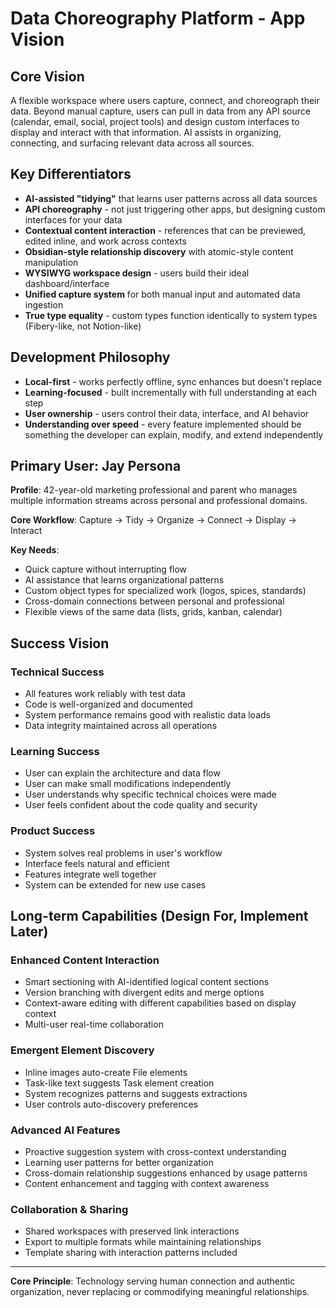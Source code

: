 # Data Choreography Platform - App Vision

## Core Vision

A flexible workspace where users capture, connect, and choreograph their data. Beyond manual capture, users can pull in data from any API source (calendar, email, social, project tools) and design custom interfaces to display and interact with that information. AI assists in organizing, connecting, and surfacing relevant data across all sources.

## Key Differentiators

- **AI-assisted "tidying"** that learns user patterns across all data sources
- **API choreography** - not just triggering other apps, but designing custom interfaces for your data
- **Contextual content interaction** - references that can be previewed, edited inline, and work across contexts
- **Obsidian-style relationship discovery** with atomic-style content manipulation
- **WYSIWYG workspace design** - users build their ideal dashboard/interface
- **Unified capture system** for both manual input and automated data ingestion
- **True type equality** - custom types function identically to system types (Fibery-like, not Notion-like)

## Development Philosophy

- **Local-first** - works perfectly offline, sync enhances but doesn't replace
- **Learning-focused** - built incrementally with full understanding at each step
- **User ownership** - users control their data, interface, and AI behavior
- **Understanding over speed** - every feature implemented should be something the developer can explain, modify, and extend independently

## Primary User: Jay Persona

**Profile**: 42-year-old marketing professional and parent who manages multiple information streams across personal and professional domains.

**Core Workflow**: Capture → Tidy → Organize → Connect → Display → Interact

**Key Needs**:
- Quick capture without interrupting flow
- AI assistance that learns organizational patterns
- Custom object types for specialized work (logos, spices, standards)
- Cross-domain connections between personal and professional
- Flexible views of the same data (lists, grids, kanban, calendar)

## Success Vision

### Technical Success
- All features work reliably with test data
- Code is well-organized and documented
- System performance remains good with realistic data loads
- Data integrity maintained across all operations

### Learning Success
- User can explain the architecture and data flow
- User can make small modifications independently
- User understands why specific technical choices were made
- User feels confident about the code quality and security

### Product Success
- System solves real problems in user's workflow
- Interface feels natural and efficient
- Features integrate well together
- System can be extended for new use cases

## Long-term Capabilities (Design For, Implement Later)

### Enhanced Content Interaction
- Smart sectioning with AI-identified logical content sections
- Version branching with divergent edits and merge options
- Context-aware editing with different capabilities based on display context
- Multi-user real-time collaboration

### Emergent Element Discovery
- Inline images auto-create File elements
- Task-like text suggests Task element creation
- System recognizes patterns and suggests extractions
- User controls auto-discovery preferences

### Advanced AI Features
- Proactive suggestion system with cross-context understanding
- Learning user patterns for better organization
- Cross-domain relationship suggestions enhanced by usage patterns
- Content enhancement and tagging with context awareness

### Collaboration & Sharing
- Shared workspaces with preserved link interactions
- Export to multiple formats while maintaining relationships
- Template sharing with interaction patterns included

---

**Core Principle**: Technology serving human connection and authentic organization, never replacing or commodifying meaningful relationships.